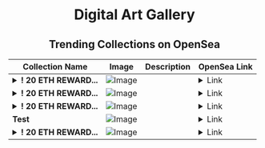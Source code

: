 <div align="center">

# Digital Art Gallery

## Trending Collections on OpenSea

| Collection Name                       | Image                                                                                     | Description                       | OpenSea Link                                                                                          |
|---------------------------------------|-------------------------------------------------------------------------------------------|-----------------------------------|--------------------------------------------------------------------------------------------------------|
| **<details><summary>! 20 ETH REWARD...</summary>! 20 ETH REWARD at eth73.com</details>** | ![Image](https://i.seadn.io/s/raw/files/7736468d8f078c5ea039540530c72487.png?w=500&auto=format?w=200&auto=format) |  | <details><summary>Link</summary>[! 20 ETH REWARD at eth73.com](https://opensea.io/collection/20-eth-reward-at-eth73-com-6)</details> |
| **<details><summary>! 20 ETH REWARD...</summary>! 20 ETH REWARD at eth73.com</details>** | ![Image](https://i.seadn.io/s/raw/files/7736468d8f078c5ea039540530c72487.png?w=500&auto=format?w=200&auto=format) |  | <details><summary>Link</summary>[! 20 ETH REWARD at eth73.com](https://opensea.io/collection/20-eth-reward-at-eth73-com-5)</details> |
| **<details><summary>! 20 ETH REWARD...</summary>! 20 ETH REWARD at eth73.com</details>** | ![Image](https://i.seadn.io/s/raw/files/7736468d8f078c5ea039540530c72487.png?w=500&auto=format?w=200&auto=format) |  | <details><summary>Link</summary>[! 20 ETH REWARD at eth73.com](https://opensea.io/collection/20-eth-reward-at-eth73-com-4)</details> |
| **Test** | ![Image](https://i.seadn.io/s/raw/files/c7c32f39a7cc4cbad2d196f1e221005d.png?w=500&auto=format?w=200&auto=format) |  | <details><summary>Link</summary>[Test](https://opensea.io/collection/test-6629)</details> |
| **<details><summary>! 20 ETH REWARD...</summary>! 20 ETH REWARD at eth73.com</details>** | ![Image](https://i.seadn.io/s/raw/files/7736468d8f078c5ea039540530c72487.png?w=500&auto=format?w=200&auto=format) |  | <details><summary>Link</summary>[! 20 ETH REWARD at eth73.com](https://opensea.io/collection/20-eth-reward-at-eth73-com-3)</details> |

</div>